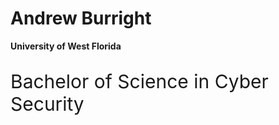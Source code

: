<h1>Andrew Burright</h1>
  <b>University of West Florida</b>
    <p style="font-size:30px; ">Bachelor of Science in Cyber Security</p>
